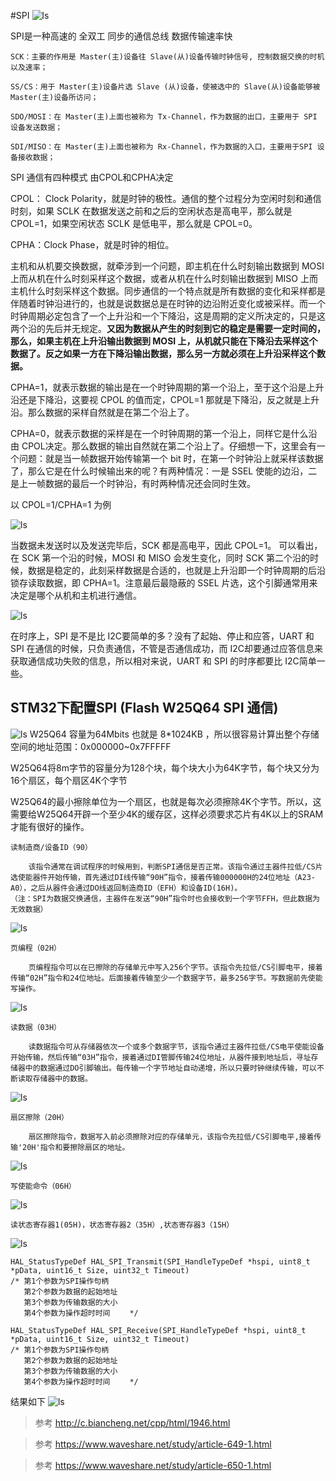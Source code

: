 #SPI
![ls](image/SPI1.png)

SPI是一种高速的 全双工 同步的通信总线 数据传输速率快

```
SCK：主要的作用是 Master(主)设备往 Slave(从)设备传输时钟信号, 控制数据交换的时机以及速率；

SS/CS：用于 Master(主)设备片选 Slave (从)设备，使被选中的 Slave(从)设备能够被 Master(主)设备所访问；

SDO/MOSI：在 Master(主)上面也被称为 Tx-Channel，作为数据的出口，主要用于 SPI 设备发送数据；

SDI/MISO：在 Master(主)上面也被称为 Rx-Channel，作为数据的入口，主要用于SPI 设备接收数据；

```

SPI 通信有四种模式 由CPOL和CPHA决定

CPOL： Clock Polarity，就是时钟的极性。通信的整个过程分为空闲时刻和通信时刻，如果 SCLK 在数据发送之前和之后的空闲状态是高电平，那么就是CPOL=1，如果空闲状态 SCLK 是低电平，那么就是 CPOL=0。

CPHA：Clock Phase，就是时钟的相位。

主机和从机要交换数据，就牵涉到一个问题，即主机在什么时刻输出数据到 MOSI 上而从机在什么时刻采样这个数据，或者从机在什么时刻输出数据到 MISO 上而主机什么时刻采样这个数据。同步通信的一个特点就是所有数据的变化和采样都是伴随着时钟沿进行的，也就是说数据总是在时钟的边沿附近变化或被采样。而一个时钟周期必定包含了一个上升沿和一个下降沿，这是周期的定义所决定的，只是这两个沿的先后并无规定。**又因为数据从产生的时刻到它的稳定是需要一定时间的，那么，如果主机在上升沿输出数据到 MOSI 上，从机就只能在下降沿去采样这个数据了。反之如果一方在下降沿输出数据，那么另一方就必须在上升沿采样这个数据。**

CPHA=1，就表示数据的输出是在一个时钟周期的第一个沿上，至于这个沿是上升沿还是下降沿，这要视 CPOL 的值而定，CPOL=1 那就是下降沿，反之就是上升沿。那么数据的采样自然就是在第二个沿上了。

CPHA=0，就表示数据的采样是在一个时钟周期的第一个沿上，同样它是什么沿由 CPOL决定。那么数据的输出自然就在第二个沿上了。仔细想一下，这里会有一个问题：就是当一帧数据开始传输第一个 bit 时，在第一个时钟沿上就采样该数据了，那么它是在什么时候输出来的呢？有两种情况：一是 SSEL 使能的边沿，二是上一帧数据的最后一个时钟沿，有时两种情况还会同时生效。

以 CPOL=1/CPHA=1 为例

![ls](image/SPI2.png)

当数据未发送时以及发送完毕后，SCK 都是高电平，因此 CPOL=1。
可以看出，在 SCK 第一个沿的时候，MOSI 和 MISO 会发生变化，同时 SCK 第二个沿的时候，数据是稳定的，此刻采样数据是合适的，也就是上升沿即一个时钟周期的后沿锁存读取数据，即 CPHA=1。注意最后最隐蔽的 SSEL 片选，这个引脚通常用来决定是哪个从机和主机进行通信。

![ls](image/SPI3.png)

在时序上，SPI 是不是比 I2C要简单的多？没有了起始、停止和应答，UART 和 SPI 在通信的时候，只负责通信，不管是否通信成功，而 I2C却要通过应答信息来获取通信成功失败的信息，所以相对来说，UART 和 SPI 的时序都要比 I2C简单一些。

## STM32下配置SPI (Flash W25Q64 SPI 通信)
![ls](image/SPI4.png)
W25Q64 容量为64Mbits 也就是 8*1024KB ，所以很容易计算出整个存储空间的地址范围：0x000000~0x7FFFFF

W25Q64将8m字节的容量分为128个块，每个块大小为64K字节，每个块又分为16个扇区，每个扇区4K个字节

W25Q64的最小擦除单位为一个扇区，也就是每次必须擦除4K个字节。所以，这需要给W25Q64开辟一个至少4K的缓存区，这样必须要求芯片有4K以上的SRAM才能有很好的操作。

```
读制造商/设备ID（90）

    该指令通常在调试程序的时候用到，判断SPI通信是否正常。该指令通过主器件拉低/CS片选使能器件开始传输，首先通过DI线传输“90H”指令，接着传输000000H的24位地址（A23-A0），之后从器件会通过DO线返回制造商ID（EFH）和设备ID(16H)。
（注：SPI为数据交换通信，主器件在发送“90H”指令时也会接收到一个字节FFH，但此数据为无效数据）
```
![ls](image/SPI6.png)
```
页编程（02H）

    页编程指令可以在已擦除的存储单元中写入256个字节。该指令先拉低/CS引脚电平，接着传输“02H”指令和24位地址。后面接着传输至少一个数据字节，最多256字节。写数据前先使能写操作。
```
![ls](image/SPI7.png)
```
读数据（03H）

    读数据指令可从存储器依次一个或多个数据字节，该指令通过主器件拉低/CS电平使能设备开始传输，然后传输“03H”指令，接着通过DI管脚传输24位地址，从器件接到地址后，寻址存储器中的数据通过DO引脚输出。每传输一个字节地址自动递增，所以只要时钟继续传输，可以不断读取存储器中的数据。
```
![ls](image/SPI8.png)


```
扇区擦除（20H）

    扇区擦除指令，数据写入前必须擦除对应的存储单元，该指令先拉低/CS引脚电平,接着传输'20H'指令和要擦除扇区的地址。
```
![ls](image/SPI9.png)

```
写使能命令（06H）
```
![ls](image/SPI10.png)

```
读状态寄存器1(05H)，状态寄存器2（35H）,状态寄存器3（15H）
```
![ls](image/SPI11.png)

```
HAL_StatusTypeDef HAL_SPI_Transmit(SPI_HandleTypeDef *hspi, uint8_t *pData, uint16_t Size, uint32_t Timeout)
/* 第1个参数为SPI操作句柄
   第2个参数为数据的起始地址
   第3个参数为传输数据的大小
   第4个参数为操作超时时间 　　*/
```

```
HAL_StatusTypeDef HAL_SPI_Receive(SPI_HandleTypeDef *hspi, uint8_t *pData, uint16_t Size, uint32_t Timeout)
/* 第1个参数为SPI操作句柄
   第2个参数为数据的起始地址
   第3个参数为传输数据的大小
   第4个参数为操作超时时间 　　*/
```
结果如下
![ls](image/SPI5.png)
>参考 http://c.biancheng.net/cpp/html/1946.html

>参考 https://www.waveshare.net/study/article-649-1.html

>参考 https://www.waveshare.net/study/article-650-1.html
